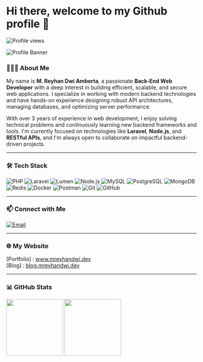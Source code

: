 # Hi there, welcome to my Github profile 👋

![Profile views](https://komarev.com/ghpvc/?username=mreyhandwi&color=brightgreen)

![Profile Banner](https://github.com/agreytosira/agreytosira/assets/44093021/ffc7de24-3a4f-4521-904f-f5a6aa238199)

### 👨🏻‍💻 About Me
My name is **M. Reyhan Dwi Amberta**, a passionate **Back-End Web Developer** with a deep interest in building efficient, scalable, and secure web applications. I specialize in working with modern backend technologies and have hands-on experience designing robust API architectures, managing databases, and optimizing server performance.

With over 3 years of experience in web development, I enjoy solving technical problems and continuously learning new backend frameworks and tools. I'm currently focused on technologies like **Laravel**, **Node.js**, and **RESTful APIs**, and I'm always open to collaborate on impactful backend-driven projects.

---

### 🛠️ Tech Stack

![PHP](https://img.shields.io/badge/PHP-777BB4?style=for-the-badge&logo=php&logoColor=white)
![Laravel](https://img.shields.io/badge/Laravel-E74430?style=for-the-badge&logo=laravel&logoColor=white)
![Lumen](https://img.shields.io/badge/Lumen-E74430?style=for-the-badge&logo=laravel&logoColor=white)
![Node.js](https://img.shields.io/badge/Node.js-339933?style=for-the-badge&logo=node-dot-js&logoColor=white)
![MySQL](https://img.shields.io/badge/MySQL-00758F?style=for-the-badge&logo=mysql&logoColor=white)
![PostgreSQL](https://img.shields.io/badge/PostgreSQL-316192?style=for-the-badge&logo=postgresql&logoColor=white)
![MongoDB](https://img.shields.io/badge/MongoDB-4EA94B?style=for-the-badge&logo=mongodb&logoColor=white)
![Redis](https://img.shields.io/badge/Redis-DC382D?style=for-the-badge&logo=redis&logoColor=white)
![Docker](https://img.shields.io/badge/Docker-2496ED?style=for-the-badge&logo=docker&logoColor=white)
![Postman](https://img.shields.io/badge/Postman-F36822?style=for-the-badge&logo=postman&logoColor=white)
![Git](https://img.shields.io/badge/GIT-E44C30?style=for-the-badge&logo=git&logoColor=white)
![GitHub](https://img.shields.io/badge/GitHub-181717?style=for-the-badge&logo=github&logoColor=white)

---

### 📫 Connect with Me

[![Email](https://img.shields.io/badge/-mreyhandwi@gmail.com-D14836?style=flat&logo=Gmail&logoColor=white)](mailto:mreyhandwi@gmail.com)

---

### 🌐 My Website

[Portfolio] : <a href="https://www.mreyhandwi.dev">www.mreyhandwi.dev</a><br/>
[Blog] : <a href="https://blog.mreyhandwi.dev">blog.mreyhandwi.dev</a><br/>

---

### 📊 GitHub Stats

<p>
  <img height="150em" src="https://github-readme-stats.vercel.app/api?username=mreyhandwi&show_icons=true&theme=algolia&include_all_commits=true&count_private=true"/>
  <img height="150em" src="https://github-readme-stats.vercel.app/api/top-langs/?username=mreyhandwi&layout=compact&langs_count=8&theme=algolia"/>
</p>
